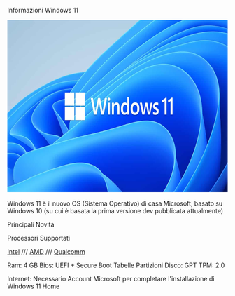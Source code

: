 Informazioni Windows 11

<img src="https://raw.githubusercontent.com/Iblis94/Windows_Italia/main/Introducing-Windows-11-iiQ8-Update-Microsoft-Windows11-Free.jpg" width="699" height="393">

Windows 11 è il nuovo OS (Sistema Operativo) di casa Microsoft, basato su Windows 10 (su cui è basata la prima versione dev pubblicata attualmente)

Principali Novità

Processori Supportati

<a href="https://docs.microsoft.com/en-us/windows-hardware/design/minimum/supported/windows-11-supported-intel-processors">Intel</a> ///
<a href="https://docs.microsoft.com/en-us/windows-hardware/design/minimum/supported/windows-11-supported-amd-processors">AMD</a> ///
<a href="https://docs.microsoft.com/en-us/windows-hardware/design/minimum/supported/windows-11-supported-qualcomm-processors">Qualcomm</a>

Ram: 4 GB
Bios: UEFI + Secure Boot
Tabelle Partizioni Disco: GPT
TPM: 2.0

Internet: Necessario Account Microsoft per completare l'installazione di Windows 11 Home

